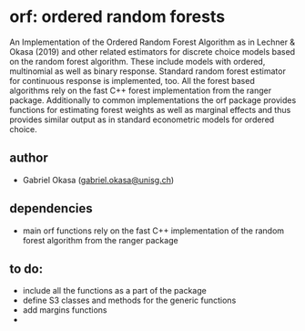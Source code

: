 # orf: ordered random forests

An Implementation of the Ordered Random Forest Algorithm
as in Lechner & Okasa (2019) and other related estimators for 
discrete choice models based on the random forest algorithm.
These include models with ordered, multinomial as well as binary
response. Standard random forest estimator for continuous response
is implemented, too. All the forest based algorithms rely on the
fast C++ forest implementation from the ranger package. Additionally
to common implementations the orf package provides functions for
estimating forest weights as well as marginal effects and thus
provides similar output as in standard econometric models for
ordered choice.

## author

- Gabriel Okasa (gabriel.okasa@unisg.ch)

## dependencies

- main orf functions rely on the fast C++ implementation of the 
random forest algorithm from the ranger package

## to do:

- include all the functions as a part of the package
- define S3 classes and methods for the generic functions
- add margins functions
- 
